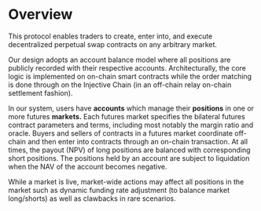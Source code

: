 # Overview

This protocol enables traders to create, enter into, and execute decentralized perpetual swap contracts on any arbitrary market. 

Our design adopts an account balance model where all positions are publicly recorded with their respective accounts. Architecturally, the core logic is implemented on on-chain smart contracts while the order matching is done through on the Injective Chain (in an off-chain relay on-chain settlement fashion). 

In our system, users have **accounts** which manage their **positions** in one or more futures **markets.** Each futures market specifies the bilateral futures contract parameters and terms, including most notably the margin ratio and oracle. Buyers and sellers of contracts in a futures market coordinate off-chain and then enter into contracts through an on-chain transaction. At all times, the payout (NPV) of long positions are balanced with corresponding short positions. The positions held by an account are subject to liquidation when the NAV of the account becomes negative. 

While a market is live, market-wide actions may affect all positions in the market such as dynamic funding rate adjustment (to balance market long/shorts) as well as clawbacks in rare scenarios. 